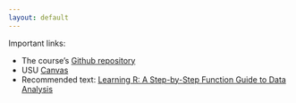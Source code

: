 ```yaml
---
layout: default
---
```


Important links:

* The course’s [Github repository](https://github.com/brian-kissmer/brian-kissmer.github.io)
* USU [Canvas](https://usu.instructure.com/)
* Recommended text: [Learning R: A Step-by-Step Function Guide to Data Analysis](https://www.amazon.com/Learning-Step-Step-Function-Analysis/dp/1449357105)
